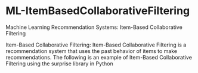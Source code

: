 # ML-ItemBasedCollaborativeFiltering
Machine Learning Recommendation Systems: Item-Based Collaborative Filtering

Item-Based Collaborative Filtering: Item-Based Collaborative Filtering is a recommendation system that uses the past behavior of items to make recommendations. The following is an example of Item-Based Collaborative Filtering using the surprise library in Python
